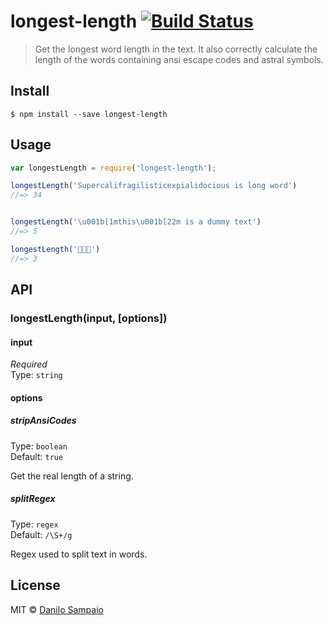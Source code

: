 # longest-length [![Build Status](https://travis-ci.org/danilosampaio/longest-length.svg?branch=master)](https://travis-ci.org/danilosampaio/longest-length)

> Get the longest word length in the text. 
> It also correctly calculate the length of the words containing ansi escape codes and astral symbols.


## Install

```
$ npm install --save longest-length
```


## Usage

```js
var longestLength = require('longest-length');

longestLength('Supercalifragilisticexpialidocious is long word')
//=> 34


longestLength('\u001b[1mthis\u001b[22m is a dummy text')
//=> 5

longestLength('🦄🍺🦄')
//=> 3

```


## API

### longestLength(input, [options])

#### input

*Required*  
Type: `string`


#### options

##### stripAnsiCodes

Type: `boolean`  
Default: `true`

Get the real length of a string.


##### splitRegex

Type: `regex`  
Default: `/\S+/g`

Regex used to split text in words.


## License

MIT © [Danilo Sampaio](http://github.org/danilosampaio)
